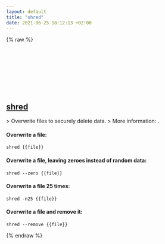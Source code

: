 ```yaml
---
layout: default
title: "shred"
date: 2021-06-25 18:12:13 +02:00
---
```

{% raw %}
<h2 id="shred">
  <a href="/en/common/shred.html">shred</a> <a href="#shred"><svg class="icon">
    <use href="/assets/images/unicode_sprite.svg#link" />
  </svg></a>
</h2>
> Overwrite files to securely delete data.
> More information: <https://www.gnu.org/software/coreutils/shred>.

#### Overwrite a file:
```shell
shred {{file}}
```
#### Overwrite a file, leaving zeroes instead of random data:
```shell
shred --zero {{file}}
```
#### Overwrite a file 25 times:
```shell
shred -n25 {{file}}
```
#### Overwrite a file and remove it:
```shell
shred --remove {{file}}
```
{% endraw %}